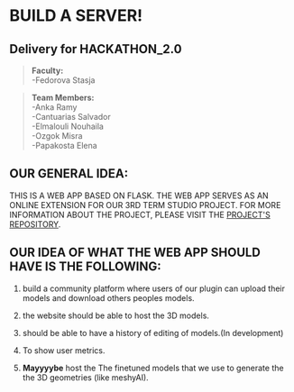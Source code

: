 # **BUILD A SERVER!**

## **Delivery for HACKATHON_2.0**

> **Faculty:**<br> -Fedorova Stasja<br>

> **Team Members:**<br> -Anka Ramy<br> -Cantuarias Salvador<br> -Elmalouli Nouhaila<br> -Ozgok Misra<br> -Papakosta Elena<br>

## **OUR GENERAL IDEA:**
THIS IS A WEB APP BASED ON FLASK. THE WEB APP SERVES AS AN ONLINE EXTENSION FOR OUR 3RD TERM STUDIO PROJECT. FOR MORE INFORMATION ABOUT THE PROJECT, PLEASE VISIT THE [PROJECT'S REPOSITORY](https://github.com/PaintDumpster/Applied_research_studio).

## **OUR IDEA OF WHAT THE WEB APP SHOULD HAVE IS THE FOLLOWING:**<br>

1. build a community platform where users of our plugin can upload their models and download others peoples models.<br>

2. the website should be able to host the 3D models.<br>

3. should be able to have a history of editing of models.(In development)<br>

4. To show user metrics.<br>

5. **Mayyyybe** host the The finetuned models that we use to generate the the 3D geometries (like meshyAI).<br>